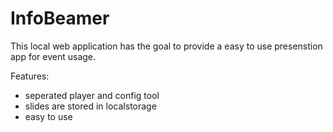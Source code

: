 InfoBeamer
===========

This local web application has the goal to provide a easy to use presenstion app for event usage.

Features:
* seperated player and config tool
* slides are stored in localstorage
* easy to use

